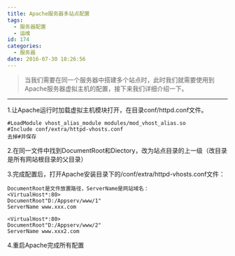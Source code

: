 ```yaml
---
title: Apache服务器多站点配置
tags:
  - 服务器配置
  - 运维
id: 174
categories:
  - 服务器
date: 2016-07-30 18:26:56
---
```


> 当我们需要在同一个服务器中搭建多个站点时，此时我们就需要使用到Apache服务器虚拟主机的配置，接下来我们详细介绍一下。

<!--more-->
* * *

1.让Apache运行时加载虚拟主机模块打开，在目录conf/httpd.conf文件。

```
#LoadModule vhost_alias_module modules/mod_vhost_alias.so
#Include conf/extra/httpd-vhosts.conf
去掉#并保存
```

2.在同一文件中找到DocumentRoot和Diectory，改为站点目录的上一级（改目录是所有网站根目录的父目录）

3.完成配置后，打开Apache安装目录下的/conf/extra/httpd-vhosts.conf文件：

```
DocumentRoot是文件放置路径，ServerName是网站域名：
<VirtualHost*:80>
DocumentRoot"D:/Appserv/www/1"
ServerName www.xxx.com

<VirtualHost*:80>
DocumentRoot"D:/Appserv/www/2"
ServerName www.xxx2.com

```

4.重启Apache完成所有配置